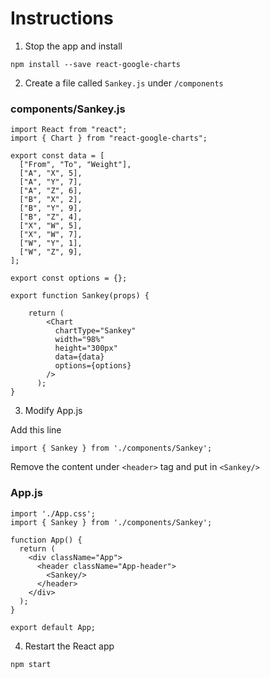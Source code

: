 
# Instructions

1. Stop the app and install

```
npm install --save react-google-charts
```

2. Create a file called `Sankey.js` under `/components`

### components/Sankey.js
```
import React from "react";
import { Chart } from "react-google-charts";

export const data = [
  ["From", "To", "Weight"],
  ["A", "X", 5],
  ["A", "Y", 7],
  ["A", "Z", 6],
  ["B", "X", 2],
  ["B", "Y", 9],
  ["B", "Z", 4],
  ["X", "W", 5],
  ["X", "W", 7],
  ["W", "Y", 1],
  ["W", "Z", 9],
];

export const options = {};

export function Sankey(props) {

    return (
        <Chart
          chartType="Sankey"
          width="98%"
          height="300px"
          data={data}
          options={options}
        />
      ); 
}
```

3. Modify App.js

Add this line
```
import { Sankey } from './components/Sankey';
```

Remove the content under `<header>` tag and put in `<Sankey/>`

### App.js
```
import './App.css';
import { Sankey } from './components/Sankey';

function App() {
  return (
    <div className="App">
      <header className="App-header">
        <Sankey/>
      </header>
    </div>
  );
}

export default App;
```

4. Restart the React app

```
npm start
```
